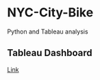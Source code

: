 # NYC-City-Bike
Python and Tableau analysis 

## Tableau Dashboard
[Link](https://public.tableau.com/app/profile/rafael.garza6789/viz/NYC_Citi_Bike-RGL/NYCCitiBike?publish=yes)
